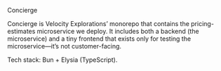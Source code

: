 Concierge

Concierge is Velocity Explorations’ monorepo that contains the pricing-estimates microservice we deploy.
It includes both a backend (the microservice) and a tiny frontend that exists only for testing the microservice—it’s not customer-facing.

Tech stack: Bun + Elysia (TypeScript).
